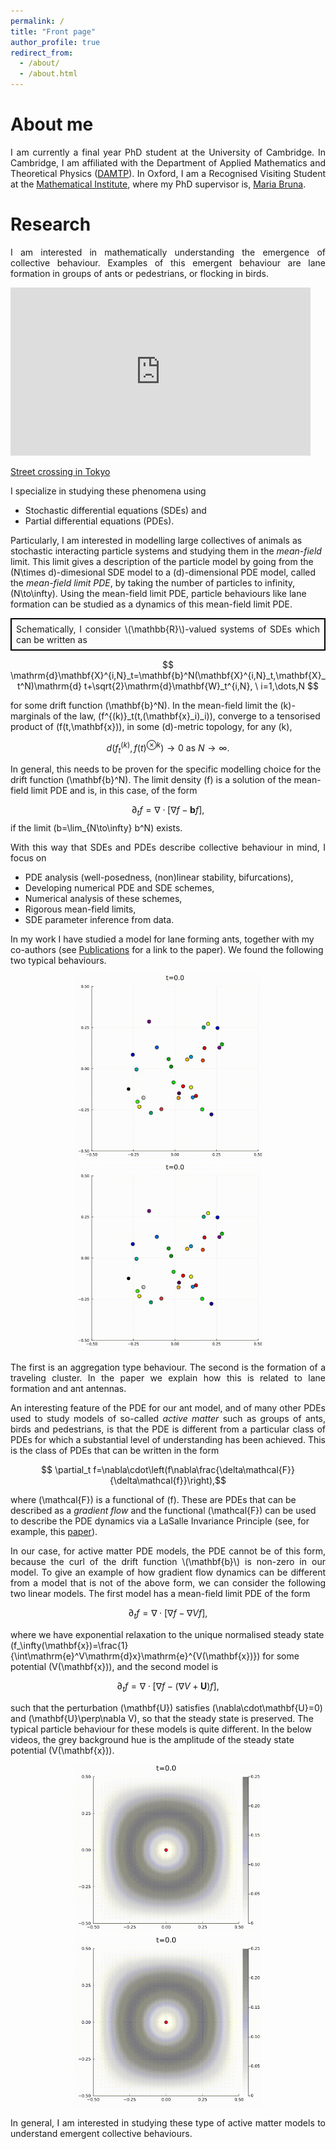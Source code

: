 ```yaml
---
permalink: /
title: "Front page"
author_profile: true
redirect_from: 
  - /about/
  - /about.html
---
```


<h1>About me</h1>
<p style='text-align: justify;'> 
I am currently a final year PhD student at the University of Cambridge. In Cambridge, I am affiliated with the Department of Applied Mathematics and Theoretical Physics  (<a href="https://www.damtp.cam.ac.uk/">DAMTP</a>). In Oxford, I am a Recognised Visiting Student at the <a href="https://www.maths.ox.ac.uk/">Mathematical Institute</a>, where my PhD supervisor is, <a href="https://people.maths.ox.ac.uk/bruna/">Maria Bruna</a>.</p>

<h1>Research</h1>
<p style='text-align: justify;'> 
I am interested in mathematically understanding the emergence of collective behaviour. Examples of this emergent behaviour are lane formation in groups of ants or pedestrians, or flocking in birds.
</p>
<iframe src="https://giphy.com/embed/KJQva3zYQ2rni" width="480" height="269" style="" frameBorder="0" class="giphy-embed" allowFullScreen></iframe><p><a href="https://giphy.com/gifs/tokyo-crossing-shibuya-KJQva3zYQ2rni">Street crossing in Tokyo</a></p>
<p style='text-align: justify;'> 
I specialize in studying these phenomena using
<ul>
  <li>Stochastic differential equations (SDEs) and </li>
  <li>Partial differential equations (PDEs).</li>
</ul> 

Particularly, I am interested in modelling large collectives of animals as stochastic interacting particle systems and studying them in the <em>mean-field</em> limit. This limit gives a description of the particle model by going from the \(N\times d\)-dimesional SDE model to a \(d\)-dimensional PDE model, called the <em>mean-field limit PDE</em>, by taking the number of particles to infinity, \(N\to\infty\). Using the mean-field limit PDE, particle behaviours like lane formation can be studied as a dynamics of this mean-field limit PDE.
</p>
<p style="text-align: justify; border: 2px solid black; padding: 0.5em"> 
Schematically, I consider \(\mathbb{R}\)-valued systems of SDEs which can be written as

$$ \mathrm{d}\mathbf{X}^{i,N}_t=\mathbf{b}^N(\mathbf{X}^{i,N}_t,\mathbf{X}_t^N)\mathrm{d} t+\sqrt{2}\mathrm{d}\mathbf{W}_t^{i,N}, \ i=1,\dots,N $$

for some drift function \(\mathbf{b}^N\). In the mean-field limit the \(k\)-marginals of the law, \(f^{(k)}_t(t,(\mathbf{x}_i)_i)\), converge to a tensorised product of \(f(t,\mathbf{x})\), in some \(d\)-metric topology, for any \(k\),

$$ d(f^{(k)}_t,f(t)^{\otimes k})\to 0 \ \mathrm{as} \ N\to\infty.$$

In general, this needs to be proven for the specific modelling choice for the drift function \(\mathbf{b}^N\). The limit density \(f\) is a solution of the mean-field limit PDE and is, in this case, of the form 

$$ \partial_t f=\nabla\cdot[\nabla f-\mathbf{b} f],$$
if the limit \(b=\lim_{N\to\infty} b^N\) exists.
</p>
<p style='text-align: justify;'> 
With this way that SDEs and PDEs describe collective behaviour in mind, I focus on
<ul>
  <li>PDE analysis (well-posedness, (non)linear stability, bifurcations),</li>
  <li>Developing numerical PDE and SDE schemes,</li>
  <li>Numerical analysis of these schemes,</li>
  <li>Rigorous mean-field limits,</li>
  <li>SDE parameter inference from data.</li>
</ul> 

In my work I have studied a model for lane forming ants, together with my co-authors (see <a href="https://odewit8.github.io/publications/">Publications</a> for a link to the paper). We found the following two typical behaviours.
</p>

<p align="middle">
  <img src="images/clusters.gif" width="300" />
  <img src="images/clusters2.gif" width="300" /> 
</p>

<p style='text-align: justify;'> 
The first is an aggregation type behaviour. The second is the formation of a traveling cluster. In the paper we explain how this is related to lane formation and ant antennas.
</p>

<p style='text-align: justify;'> 
An interesting feature of the PDE for our ant model, and of many other PDEs used to study models of so-called <em>active matter</em> such as groups of ants, birds and pedestrians, is that the PDE is different from a particular class of PDEs for which a substantial level of understanding has been achieved. This is the class of PDEs that can be written in the form 

$$ \partial_t f=\nabla\cdot\left(f\nabla\frac{\delta\mathcal{F}}{\delta\mathcal{f}}\right),$$

where \(\mathcal{F}\) is a functional of \(f\). These are PDEs that can be described as a <em>gradient flow</em> and the functional \(\mathcal{F}\) can be used to describe the PDE dynamics via a LaSalle Invariance Principle (see, for example, this <a href="https://doi.org/10.1016/j.jde.2022.11.028">paper</a>).
</p>

<p style='text-align: justify;'> 
In our case, for active matter PDE models, the PDE cannot be of this form, because the curl of the drift function \(\mathbf{b}\) is non-zero in our model. To give an example of how gradient flow dynamics can be different from a model that is not of the above form, we can consider the following two linear models. The first model has a mean-field limit PDE of the form

$$ \partial_t f=\nabla\cdot[\nabla f-\nabla V f], $$

where we have exponential relaxation to the unique normalised steady state \(f_\infty(\mathbf{x})=\frac{1}{\int\mathrm{e}^V\mathrm{d}x}\mathrm{e}^{V(\mathbf{x})}\) for some potential \(V(\mathbf{x})\), and the second model is 

$$ \partial_t f=\nabla\cdot[\nabla f-(\nabla V+ \mathbf{U})f], $$

such that the perturbation \(\mathbf{U}\) satisfies \(\nabla\cdot\mathbf{U}=0\) and \(\mathbf{U}\perp\nabla V\), so that the steady state is preserved. The typical particle behaviour for these models is quite different. In the below videos, the grey background hue is the amplitude of the steady state potential \(V(\mathbf{x})\).
</p>

<p align="middle">
  <img src="images/lineargf.gif" width="300" />
  <img src="images/linearngf.gif" width="300" /> 
</p>

<p style='text-align: justify;'> 
In general, I am interested in studying these type of active matter models to understand emergent collective behaviours.
</p>
